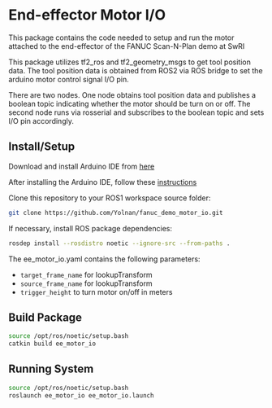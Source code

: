 # End-effector Motor I/O
This package contains the code needed to setup and run the motor attached to the end-effector of the FANUC Scan-N-Plan demo at SwRI

This package utilizes tf2_ros and tf2_geometry_msgs to get tool position data. The tool position data is obtained from ROS2 via ROS bridge to set the arduino motor control signal I/O pin. 

There are two nodes. One node obtains tool position data and publishes a boolean topic indicating whether the motor should be turn on or off. The second node runs via rosserial and subscribes to the boolean topic and sets I/O pin accordingly.
## Install/Setup
Download and install Arduino IDE from [here](https://www.arduino.cc/en/software)

After installing the Arduino IDE, follow these [instructions](http://wiki.ros.org/rosserial_arduino/Tutorials/Arduino%20IDE%20Setup)

Clone this repository to your ROS1 workspace source folder:
```bash
git clone https://github.com/Yolnan/fanuc_demo_motor_io.git
```

If necessary, install ROS package dependencies:
```bash
rosdep install --rosdistro noetic --ignore-src --from-paths .
```

The ee_motor_io.yaml contains the following parameters: 
- `target_frame_name` for lookupTransform
- `source_frame_name` for lookupTransform 
- `trigger_height` to turn motor on/off in meters


## Build Package
```bash
source /opt/ros/noetic/setup.bash
catkin build ee_motor_io
```

## Running System
```bash
source /opt/ros/noetic/setup.bash
roslaunch ee_motor_io ee_motor_io.launch
```